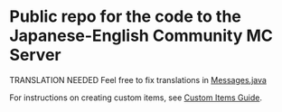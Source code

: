 # Public repo for the code to the Japanese-English Community MC Server

TRANSLATION NEEDED
Feel free to fix translations in [Messages.java](src/main/java/com/loficostudios/japaneseMinecraft/Messages.java)

For instructions on creating custom items, see [Custom Items Guide](docs/Items.md).
